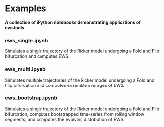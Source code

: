 # Examples
**A collection of iPython notebooks demonstrating applications of ewstools.**

### ews_single.ipynb

Simulates a single trajectory of the Ricker model undergoing a Fold and Flip bifurcation
and computes EWS.


### ews_multi.ipynb

Simulates multiple trajectories of the Ricker model undergoing a Fold and Flip bifurcation
and computes ensemble averages of EWS.


### ews_bootstrap.ipynb

Simulates a single trajectory of the Ricker model undergoing a Fold and Flip bifurcation, 
computes bootstrapped time-series from rolling window segments, and computes the
evolving distribution of EWS.











